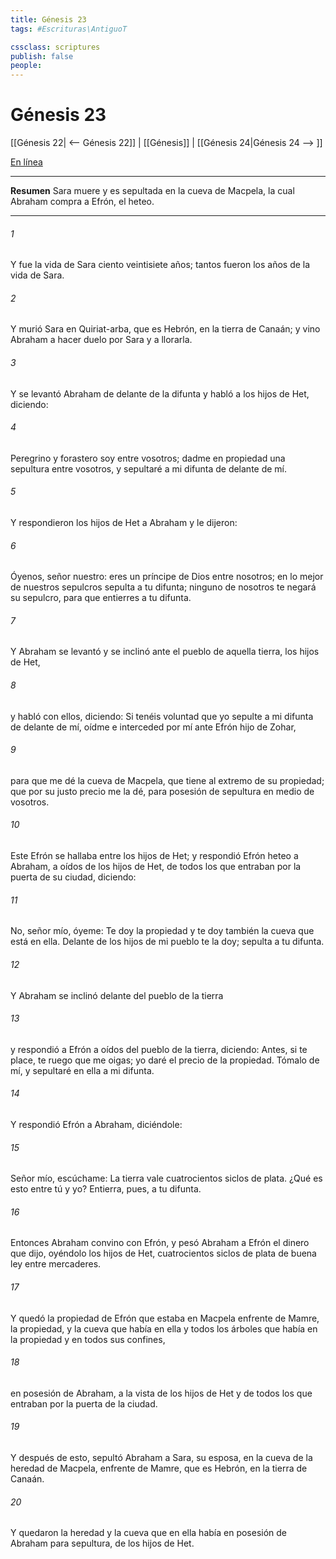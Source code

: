 ```yaml
---
title: Génesis 23
tags: #Escrituras\AntiguoT

cssclass: scriptures
publish: false
people:
---
```


# Génesis 23
[[Génesis 22| <-- Génesis 22]] | [[Génesis]] | [[Génesis 24|Génesis 24 --> ]]

[En línea](https://churchofjesuschrist.org/study/scriptures/ot/gen/23?lang=spa)

---
__Resumen__
Sara muere y es sepultada en la cueva de Macpela, la cual Abraham compra a Efrón, el heteo.

---
###### 1 
Y fue la vida de Sara ciento veintisiete años; tantos fueron los años de la vida de Sara.

###### 2 
Y murió Sara en Quiriat-arba, que es Hebrón, en la tierra de Canaán; y vino Abraham a hacer duelo por Sara y a llorarla.

###### 3 
Y se levantó Abraham de delante de la difunta y habló a los hijos de Het, diciendo:

###### 4 
Peregrino y forastero soy entre vosotros; dadme en propiedad una sepultura entre vosotros, y sepultaré a mi difunta de delante de mí.

###### 5 
Y respondieron los hijos de Het a Abraham y le dijeron:

###### 6 
Óyenos, señor nuestro: eres un príncipe de Dios entre nosotros; en lo mejor de nuestros sepulcros sepulta a tu difunta; ninguno de nosotros te negará su sepulcro, para que entierres a tu difunta.

###### 7 
Y Abraham se levantó y se inclinó ante el pueblo de aquella tierra, los hijos de Het,

###### 8 
y habló con ellos, diciendo: Si tenéis voluntad que yo sepulte a mi difunta de delante de mí, oídme e interceded por mí ante Efrón hijo de Zohar,

###### 9 
para que me dé la cueva de Macpela, que tiene al extremo de su propiedad; que por su justo precio me la dé, para posesión de sepultura en medio de vosotros.

###### 10 
Este Efrón se hallaba entre los hijos de Het; y respondió Efrón heteo a Abraham, a oídos de los hijos de Het, de todos los que entraban por la puerta de su ciudad, diciendo:

###### 11 
No, señor mío, óyeme: Te doy la propiedad y te doy también la cueva que está en ella. Delante de los hijos de mi pueblo te la doy; sepulta a tu difunta.

###### 12 
Y Abraham se inclinó delante del pueblo de la tierra

###### 13 
y respondió a Efrón a oídos del pueblo de la tierra, diciendo: Antes, si te place, te ruego que me oigas; yo daré el precio de la propiedad. Tómalo de mí, y sepultaré en ella a mi difunta.

###### 14 
Y respondió Efrón a Abraham, diciéndole:

###### 15 
Señor mío, escúchame: La tierra vale cuatrocientos siclos de plata. ¿Qué es esto entre tú y yo? Entierra, pues, a tu difunta.

###### 16 
Entonces Abraham convino con Efrón, y pesó Abraham a Efrón el dinero que dijo, oyéndolo los hijos de Het, cuatrocientos siclos de plata de buena ley entre mercaderes.

###### 17 
Y quedó la propiedad de Efrón que estaba en Macpela enfrente de Mamre, la propiedad, y la cueva que había en ella y todos los árboles que había en la propiedad y en todos sus confines,

###### 18 
en posesión de Abraham, a la vista de los hijos de Het y de todos los que entraban por la puerta de la ciudad.

###### 19 
Y después de esto, sepultó Abraham a Sara, su esposa, en la cueva de la heredad de Macpela, enfrente de Mamre, que es Hebrón, en la tierra de Canaán.

###### 20 
Y quedaron la heredad y la cueva que en ella había en posesión de Abraham para sepultura,  de los hijos de Het.

